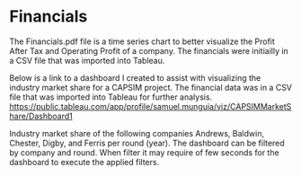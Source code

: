 # Financials
The Financials.pdf file is a time series chart to better visualize the Profit After Tax and Operating Profit of a company. The financials were initiailly in a CSV file that was imported into Tableau.

Below is a link to a dashboard I created to assist with visualizing the industry market share for a CAPSIM project. The financial data was in a CSV file that was imported into Tableau for further analysis.
https://public.tableau.com/app/profile/samuel.munguia/viz/CAPSIMMarketShare/Dashboard1

Industry market share of the following companies Andrews, Baldwin, Chester, Digby, and Ferris per round (year). 
The dashboard can be filtered by company and round. When filter it may require of few seconds for the dashboard to execute the applied filters.
